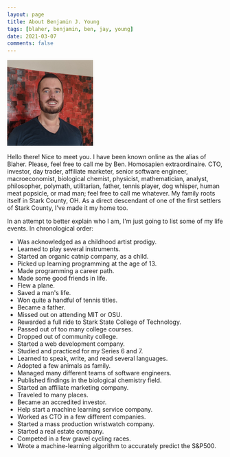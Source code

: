 ```yaml
---
layout: page
title: About Benjamin J. Young
tags: [blaher, benjamin, ben, jay, young]
date: 2021-03-07
comments: false
---
```

<img src="assets/img/logo.png" class="img-circle zoombtn animated">

Hello there! Nice to meet you. I have been known online as the alias of Blaher. Please, feel free to call me by Ben. Homosapien extraordinaire. CTO, investor, day trader, affiliate marketer, senior software engineer, macroeconomist, biological chemist, physicist, mathematician, analyst, philosopher, polymath, utilitarian, father, tennis player, dog whisper, human meat popsicle, or mad man; feel free to call me whatever. My family roots itself in Stark County, OH. As a direct descendant of one of the first settlers of Stark County, I’ve made it my home too.

In an attempt to better explain who I am, I'm just going to list some of my life events. In chronological order:
 * Was acknowledged as a childhood artist prodigy.
 * Learned to play several instruments.
 * Started an organic catnip company, as a child.
 * Picked up learning programming at the age of 13.
 * Made programming a career path.
 * Made some good friends in life.
 * Flew a plane.
 * Saved a man's life.
 * Won quite a handful of tennis titles.
 * Became a father.
 * Missed out on attending MIT or OSU.
 * Rewarded a full ride to Stark State College of Technology.
 * Passed out of too many college courses.
 * Dropped out of community college.
 * Started a web development company.
 * Studied and practiced for my Series 6 and 7.
 * Learned to speak, write, and read several languages.
 * Adopted a few animals as family.
 * Managed many different teams of software engineers.
 * Published findings in the biological chemistry field.
 * Started an affiliate marketing company.
 * Traveled to many places.
 * Became an accredited investor.
 * Help start a machine learning service company.
 * Worked as CTO in a few different companies.
 * Started a mass production wristwatch company.
 * Started a real estate company.
 * Competed in a few gravel cycling races.
 * Wrote a machine-learning algorithm to accurately predict the S&amp;P500.
